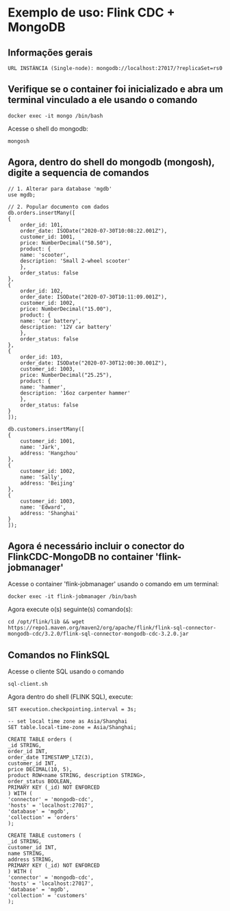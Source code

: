 # Exemplo de uso: Flink CDC + MongoDB

## Informações gerais

    URL INSTÂNCIA (Single-node): mongodb://localhost:27017/?replicaSet=rs0

## Verifique se o container foi inicializado e abra um terminal vinculado a ele usando o comando

    docker exec -it mongo /bin/bash

Acesse o shell do mongodb:

    mongosh

## Agora, dentro do shell do mongodb (mongosh), digite a sequencia de comandos

    // 1. Alterar para database 'mgdb'
    use mgdb;

    // 2. Popular documento com dados
    db.orders.insertMany([
    {
        order_id: 101,
        order_date: ISODate("2020-07-30T10:08:22.001Z"),
        customer_id: 1001,
        price: NumberDecimal("50.50"),
        product: {
        name: 'scooter',
        description: 'Small 2-wheel scooter'
        },
        order_status: false
    },
    {
        order_id: 102, 
        order_date: ISODate("2020-07-30T10:11:09.001Z"),
        customer_id: 1002,
        price: NumberDecimal("15.00"),
        product: {
        name: 'car battery',
        description: '12V car battery'
        },
        order_status: false
    },
    {
        order_id: 103,
        order_date: ISODate("2020-07-30T12:00:30.001Z"),
        customer_id: 1003,
        price: NumberDecimal("25.25"),
        product: {
        name: 'hammer',
        description: '16oz carpenter hammer'
        },
        order_status: false
    }
    ]);

    db.customers.insertMany([
    { 
        customer_id: 1001, 
        name: 'Jark', 
        address: 'Hangzhou' 
    },
    { 
        customer_id: 1002, 
        name: 'Sally',
        address: 'Beijing'
    },
    { 
        customer_id: 1003,
        name: 'Edward',
        address: 'Shanghai'
    }
    ]);

## Agora é necessário incluir o conector do FlinkCDC-MongoDB no container 'flink-jobmanager'

Acesse o container 'flink-jobmanager' usando o comando em um terminal:

    docker exec -it flink-jobmanager /bin/bash

Agora execute o(s) seguinte(s) comando(s):

    cd /opt/flink/lib && wget https://repo1.maven.org/maven2/org/apache/flink/flink-sql-connector-mongodb-cdc/3.2.0/flink-sql-connector-mongodb-cdc-3.2.0.jar

## Comandos no FlinkSQL

Acesse o cliente SQL usando o comando

    sql-client.sh

Agora dentro do shell (FLINK SQL), execute:

    SET execution.checkpointing.interval = 3s;

    -- set local time zone as Asia/Shanghai
    SET table.local-time-zone = Asia/Shanghai;

    CREATE TABLE orders (
    _id STRING,
    order_id INT,
    order_date TIMESTAMP_LTZ(3),
    customer_id INT,
    price DECIMAL(10, 5),
    product ROW<name STRING, description STRING>,
    order_status BOOLEAN,
    PRIMARY KEY (_id) NOT ENFORCED
    ) WITH (
    'connector' = 'mongodb-cdc',
    'hosts' = 'localhost:27017',
    'database' = 'mgdb',
    'collection' = 'orders'
    );
    
    CREATE TABLE customers (
    _id STRING,
    customer_id INT,
    name STRING,
    address STRING,
    PRIMARY KEY (_id) NOT ENFORCED
    ) WITH (
    'connector' = 'mongodb-cdc',
    'hosts' = 'localhost:27017',
    'database' = 'mgdb',
    'collection' = 'customers'
    );